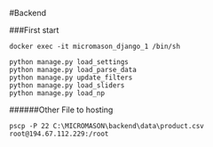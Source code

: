 #Backend


###First start

```
docker exec -it micromason_django_1 /bin/sh
```

```
python manage.py load_settings
python manage.py load_parse_data
python manage.py update_filters
python manage.py load_sliders
python manage.py load_np
```


######Other
File to hosting
```
pscp -P 22 C:\MICROMASON\backend\data\product.csv root@194.67.112.229:/root
```







